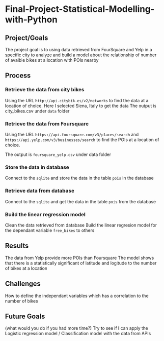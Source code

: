 # Final-Project-Statistical-Modelling-with-Python

## Project/Goals
The project goal is to using data retrieved from FourSquare and Yelp in a specific city to analyze and build a model about the relationship of number of avaible bikes at a location with POIs nearby

## Process
### Retrieve the data from city bikes
Using the URL `http://api.citybik.es/v2/networks` to find the data at a location of choice. Here I selected Siena, Italy to get the data
The output is city_bikes.csv under `data` folder
### Retrieve the data from Foursquare
Using the URL `https://api.foursquare.com/v3/places/search` and `https://api.yelp.com/v3/businesses/search` to find the POIs at a location of choice. 


The output is `foursquare_yelp.csv` under data folder

### Store the data in database
Connect to the `sqlite` and store the data in the table `pois` in the database

### Retrieve data from database
Connect to the `sqlite` and get the data in the table `pois` from the database

### Build the linear regression model
Clean the data retrieved from database
Build the linear regresion model for the dependant variable `free_bikes` to others
## Results
The data from Yelp provide more POIs than Foursquare
The model shows that there is a statistically significant of latitude and logitude to the number of bikes at a location

## Challenges 
How to define the independant variables which has a correlation to the number of bikes

## Future Goals
(what would you do if you had more time?)
Try to see if I can apply the Logistic regression model / Classification model with the data from APIs